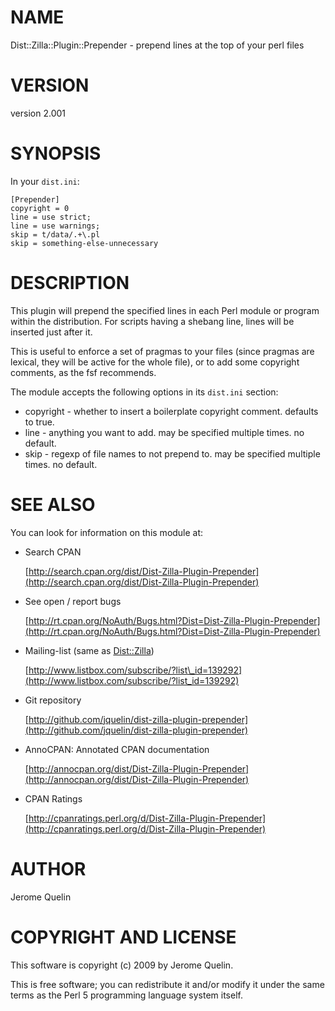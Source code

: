# NAME

Dist::Zilla::Plugin::Prepender - prepend lines at the top of your perl files

# VERSION

version 2.001

# SYNOPSIS

In your `dist.ini`:

    [Prepender]
    copyright = 0
    line = use strict;
    line = use warnings;
    skip = t/data/.+\.pl
    skip = something-else-unnecessary

# DESCRIPTION

This plugin will prepend the specified lines in each Perl module or
program within the distribution. For scripts having a shebang line,
lines will be inserted just after it.

This is useful to enforce a set of pragmas to your files (since pragmas
are lexical, they will be active for the whole file), or to add some
copyright comments, as the fsf recommends.

The module accepts the following options in its `dist.ini` section:

- copyright - whether to insert a boilerplate copyright comment.
defaults to true.
- line - anything you want to add. may be specified multiple
times. no default.
- skip - regexp of file names to not prepend to.
may be specified multiple times. no default.

# SEE ALSO

You can look for information on this module at:

- Search CPAN

    [http://search.cpan.org/dist/Dist-Zilla-Plugin-Prepender](http://search.cpan.org/dist/Dist-Zilla-Plugin-Prepender)

- See open / report bugs

    [http://rt.cpan.org/NoAuth/Bugs.html?Dist=Dist-Zilla-Plugin-Prepender](http://rt.cpan.org/NoAuth/Bugs.html?Dist=Dist-Zilla-Plugin-Prepender)

- Mailing-list (same as [Dist::Zilla](https://metacpan.org/pod/Dist::Zilla))

    [http://www.listbox.com/subscribe/?list\_id=139292](http://www.listbox.com/subscribe/?list_id=139292)

- Git repository

    [http://github.com/jquelin/dist-zilla-plugin-prepender](http://github.com/jquelin/dist-zilla-plugin-prepender)

- AnnoCPAN: Annotated CPAN documentation

    [http://annocpan.org/dist/Dist-Zilla-Plugin-Prepender](http://annocpan.org/dist/Dist-Zilla-Plugin-Prepender)

- CPAN Ratings

    [http://cpanratings.perl.org/d/Dist-Zilla-Plugin-Prepender](http://cpanratings.perl.org/d/Dist-Zilla-Plugin-Prepender)

# AUTHOR

Jerome Quelin

# COPYRIGHT AND LICENSE

This software is copyright (c) 2009 by Jerome Quelin.

This is free software; you can redistribute it and/or modify it under
the same terms as the Perl 5 programming language system itself.
